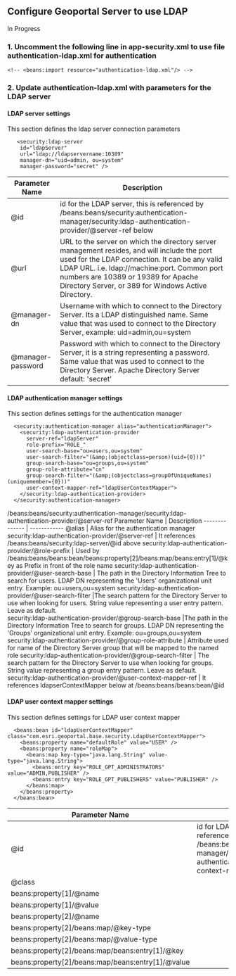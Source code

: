 ## Configure Geoportal Server to use LDAP

In Progress

### 1. Uncomment the following line in app-security.xml to use file authentication-ldap.xml for authentication
```
<!-- <beans:import resource="authentication-ldap.xml"/> -->
```
    
### 2. Update authentication-ldap.xml with parameters for the LDAP server

#### LDAP server settings
This section defines the ldap server connection parameters  
```  
   <security:ldap-server 
    id="ldapServer"  
    url="ldap://ldapservername:10389"
    manager-dn="uid=admin, ou=system" 
    manager-password="secret" />
```    
    
Parameter Name | Description
-------------- | ------------
@id | id for the LDAP server, this is referenced by /beans:beans/security:authentication-manager/security:ldap-authentication-provider/@server-ref below
@url | URL to the server on which the directory server management resides, and will include the port used for the LDAP connection. It can be any valid LDAP URL. i.e. ldap://machine:port. Common port numbers are 10389 or 19389 for Apache Directory Server, or 389 for Windows Active Directory. 
@manager-dn | Username with which to connect to the Directory Server. Its a LDAP distinguished name. Same value that was used to connect to the Directory Server, example: uid=admin,ou=system 
@manager-password | Password with which to connect to the Directory Server, it is a string representing a password. Same value that was used to connect to the Directory Server. Apache Directory Server default: 'secret' 

#### LDAP authentication manager settings
This section defines settings for the authentication manager  

```
  <security:authentication-manager alias="authenticationManager">
    <security:ldap-authentication-provider 
      server-ref="ldapServer"
      role-prefix="ROLE_"
      user-search-base="ou=users,ou=system" 
	  user-search-filter="(&amp;(objectclass=person)(uid={0}))" 
	  group-search-base="ou=groups,ou=system"
	  group-role-attribute="cn" 
	  group-search-filter="(&amp;(objectclass=groupOfUniqueNames)(uniquemember={0}))"
	  user-context-mapper-ref="ldapUserContextMapper">
    </security:ldap-authentication-provider>
  </security:authentication-manager>
```  
/beans:beans/security:authentication-manager/security:ldap-authentication-provider/@server-ref
Parameter Name | Description
-------------- | ------------
@alias | Alias for the authentication manager
security:ldap-authentication-provider/@server-ref | It references /beans:beans/security:ldap-server/@id above
security:ldap-authentication-provider/@role-prefix | Used by /beans:beans/beans:bean/beans:property[2]/beans:map/beans:entry[1]/@key as Prefix in front of the role name
security:ldap-authentication-provider/@user-search-base | The path in the Directory Information Tree to search for users. LDAP DN representing the 'Users' organizational unit entry. Example: ou=users,ou=system 
security:ldap-authentication-provider/@user-search-filter |The search pattern for the Directory Server to use when looking for users. String value representing a user entry pattern. Leave as default.  
security:ldap-authentication-provider/@group-search-base |The path in the Directory Information Tree to search for groups. LDAP DN representing the 'Groups' organizational unit entry. Example: ou=groups,ou=system 
security:ldap-authentication-provider/@group-role-attribute | Attribute used for name of the Directory Server group that will be mapped to the named role
security:ldap-authentication-provider/@group-search-filter | The search pattern for the Directory Server to use when looking for groups. String value representing a group entry pattern. Leave as default.  
security:ldap-authentication-provider/@user-context-mapper-ref | It references ldapserContextMapper below at /beans:beans/beans:bean/@id

#### LDAP user context mapper settings
This section defines settings for LDAP user context mapper 

```
  <beans:bean id="ldapUserContextMapper" class="com.esri.geoportal.base.security.LdapUserContextMapper">
    <beans:property name="defaultRole" value="USER" />
    <beans:property name="roleMap">
      <beans:map key-type="java.lang.String" value-type="java.lang.String">
        <beans:entry key="ROLE_GPT_ADMINISTRATORS" value="ADMIN,PUBLISHER" />
        <beans:entry key="ROLE_GPT_PUBLISHERS" value="PUBLISHER" />
      </beans:map>
    </beans:property>
  </beans:bean>
```  
Parameter Name | Description
-------------- | ------------
@id | id for LDAP user context mapper, referenced by  /beans:beans/security:authentication-manager/security:ldap-authentication-provider/@user-context-mapper-ref above
@class | 
beans:property[1]/@name | 
beans:property[1]/@value | 
beans:property[2]/@name | 
beans:property[2]/beans:map/@key-type | 
beans:property[2]/beans:map/@value-type | 
beans:property[2]/beans:map/beans:entry[1]/@key | 
beans:property[2]/beans:map/beans:entry[1]/@value |